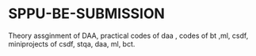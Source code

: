 # SPPU-BE-SUBMISSION
Theory assginment of DAA, practical codes of daa , codes of bt ,ml, csdf, miniprojects of csdf, stqa, daa, ml, bct. 
